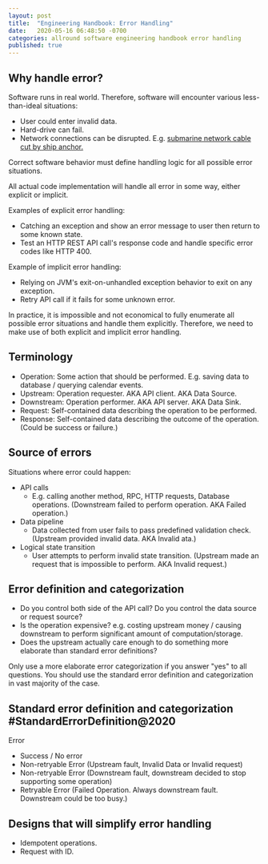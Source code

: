 ```yaml
---
layout: post
title:  "Engineering Handbook: Error Handling"
date:   2020-05-16 06:48:50 -0700
categories: allround software engineering handbook error handling
published: true
---
```


## Why handle error?

Software runs in real world. Therefore, software will encounter various less-than-ideal situations:

- User could enter invalid data.
- Hard-drive can fail.
- Network connections can be disrupted. E.g. [submarine network cable cut by ship anchor.](https://en.wikipedia.org/wiki/2008_submarine_cable_disruption)

Correct software behavior must define handling logic for all possible error situations.

All actual code implementation will handle all error in some way, either explicit or implicit.

Examples of explicit error handling:
- Catching an exception and show an error message to user then return to some known state.
- Test an HTTP REST API call's response code and handle specific error codes like HTTP 400.

Example of implicit error handling:
- Relying on JVM's exit-on-unhandled exception behavior to exit on any exception.
- Retry API call if it fails for some unknown error.

In practice, it is impossible and not economical to fully enumerate all possible error situations and handle them explicitly. Therefore, we need to make use of both explicit and implicit error handling.

## Terminology

- Operation: Some action that should be performed. E.g. saving data to database / querying calendar events.
- Upstream: Operation requester. AKA API client. AKA Data Source.
- Downstream: Operation performer. AKA API server. AKA Data Sink.
- Request: Self-contained data describing the operation to be performed.
- Response: Self-contained data describing the outcome of the operation. (Could be success or failure.)

## Source of errors

Situations where error could happen:

- API calls
    - E.g. calling another method, RPC, HTTP requests, Database operations. (Downstream failed to perform operation. AKA Failed operation.)
- Data pipeline
    - Data collected from user fails to pass predefined validation check. (Upstream provided invalid data. AKA Invalid ata.)
- Logical state transition
    - User attempts to perform invalid state transition. (Upstream made an request that is impossible to perform. AKA Invalid request.)

## Error definition and categorization

- Do you control both side of the API call? Do you control the data source or request source?
- Is the operation expensive? e.g. costing upstream money / causing downstream to perform significant amount of computation/storage.
- Does the upstream actually care enough to do something more elaborate than standard error definitions?

Only use a more elaborate error categorization if you answer "yes" to all questions. You should use the standard error definition and categorization in vast majority of the case.

## Standard error definition and categorization #StandardErrorDefinition@2020

Error

- Success / No error
- Non-retryable Error (Upstream fault, Invalid Data or Invalid request)
- Non-retryable Error (Downstream fault, downstream decided to stop supporting some operation)
- Retryable Error (Failed Operation. Always downstream fault. Downstream could be too busy.)

## Designs that will simplify error handling

- Idempotent operations.
- Request with ID.

